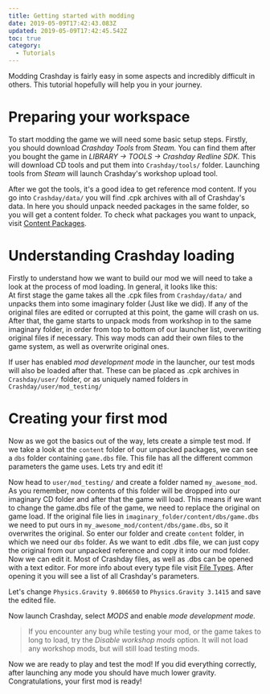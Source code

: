 ```yaml
---
title: Getting started with modding
date: 2019-05-09T17:42:43.083Z
updated: 2019-05-09T17:42:45.542Z
toc: true
category:
  - Tutorials
---
```

Modding Crashday is fairly easy in some aspects and incredibly difficult in others. This tutorial hopefully will help you in your journey. 

# Preparing your workspace

To start modding the game we will need some basic setup steps. Firstly, you should download _Crashday Tools_ from _Steam._ You can find them after you bought the game in _LIBRARY -> TOOLS -> Crashday Redline SDK._ This will download CD tools and put them into `Crashday/tools/` folder. Launching tools from _Steam_ will launch Crashday's workshop upload tool.

After we got the tools, it's a good idea to get reference mod content. If you go into `Crashday/data/` you will find .cpk archives with all of Crashday's data. In here you should unpack needed packages in the same folder, so you will get a content folder. To check what packages you want to unpack, visit [Content Packages](https://crashdaycenter.com/content-packages/).

# Understanding Crashday loading

Firstly to understand how we want to build our mod we will need to take a look at the process of mod loading. In general, it looks like this:\
At first stage the game takes all the .cpk files from `Crashday/data/` and unpacks them into some imaginary folder (Just like we did). If any of the original files are edited or corrupted at this point, the game will crash on us.\
After that, the game starts to unpack mods from workshop in to the same imaginary folder, in order from top to bottom of our launcher list, overwriting original files if necessary. This way mods can add their own files to the game system, as well as overwrite original ones.

If user has enabled _mod development mode_ in the launcher, our test mods will also be loaded after that. These can be placed as .cpk archives in `Crashday/user/` folder, or as uniquely named folders in `Crashday/user/mod_testing/`

# Creating your first mod

Now as we got the basics out of the way, lets create a simple test mod. If we take a look at the `content` folder of our unpacked packages, we can see a `dbs` folder containing `game.dbs` file. This file has all the different common parameters the game uses. Lets try and edit it!

Now head to `user/mod_testing/` and create a folder named `my_awesome_mod`. As you remember, now contents of this folder will be dropped into our imaginary CD folder and after that the game will load. This means if we want to change the game.dbs file of the game, we need to replace the original on game load. If the original file lies in `imaginary_folder/content/dbs/game.dbs` we need to put ours in `my_awesome_mod/content/dbs/game.dbs`, so it overwrites the original. 
So enter our folder and create `content` folder, in which we need our `dbs` folder. As we want to edit .dbs file, we can just copy the original from our unpacked reference and copy it into our mod folder. Now we can edit it. Most of Crashday files, as well as .dbs can be opened with a text editor. For more info about every type file visit [File Types](https://crashdaycenter.com/file-types/). After opening it you will see a list of all Crashday's parameters.

Let's change `Physics.Gravity 9.806650` to `Physics.Gravity 3.1415` and save the edited file.

Now launch Crashday, select _MODS_ and enable _mode development mode._ 

> If you encounter any bug while testing your mod, or the game takes to long to load, try the _Disable workshop mods_ option. It will not load any workshop mods, but will still load testing mods.

Now we are ready to play and test the mod! If you did everything correctly, after launching any mode you should have much lower gravity. Congratulations, your first mod is ready!

